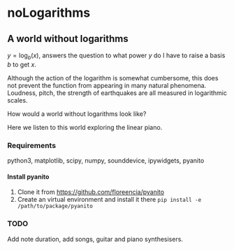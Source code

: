 # noLogarithms

## A world without logarithms

$y = \log _b (x)$, answers the question to what power $y$ do I have to raise a basis $b$ to get $x$. 

Although the action of the logarithm is somewhat cumbersome, this does not prevent the function from appearing in many natural phenomena.  
Loudness, pitch, the strength of earthquakes are all measured in logarithmic scales. 

How would a world without logarithms look like? 

Here we listen to this world exploring the linear piano. 

### Requirements

python3, matplotlib, scipy, numpy, sounddevice, ipywidgets, pyanito

#### Install pyanito

1. Clone it from https://github.com/floreencia/pyanito
2. Create an virtual environment and install it there `pip install -e /path/to/package/pyanito`


### TODO

Add note duration,  add songs, guitar and piano synthesisers. 